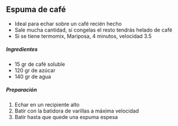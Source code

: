 ## Espuma de café

* Ideal para echar sobre un café recién hecho
* Sale mucha cantidad, si congelas el resto tendrás helado de café
* Si se tiene termomix, Mariposa, 4 minutos, velocidad 3.5

##### Ingredientes

* 15 gr de café soluble
* 120 gr de azúcar
* 140 gr de agua

##### Preparación

1. Echar en un recipiente alto
2. Batir con la batidora de varillas a máxima velocidad
3. Batir hasta que quede una espuma espesa
